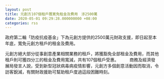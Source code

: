 ```yaml
---
layout: post
title: 元創方107個租戶獲寛免租金及費用　涉2500萬
date: 2020-05-01 09:29:28.000000000 +08:00
categories: rss
---
```


政府第二輪「防疫抗疫基金」下為元創方提供的2500萬元財政支援，即日起至本年底，寬免元創方租戶的租金及費用。

元創方絕大部分從事創意產業相關業務的租戶，將獲豁免全部租金及費用，而其他租戶則可獲四分三的租金及費用寬減，共有107個租戶受惠。
　　
商務及經濟發展局發言人說，受到新型冠狀病毒病疫情影響，元創方多個創意活動因而取消，令訪客銳減，有關財政援助可幫助租戶度過這段困難時刻。
